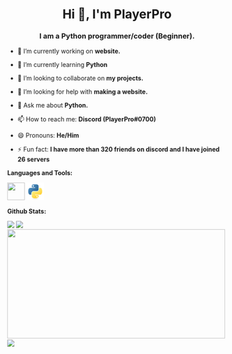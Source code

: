 <h1 align="center">Hi 👋, I'm PlayerPro</h1>
<h3 align="center">I am a Python programmer/coder (Beginner).</h3>



- 🔭 I’m currently working on **website.**

- 🌱 I’m currently learning **Python**

- 👯 I’m looking to collaborate on **my projects.**

- 🤝 I’m looking for help with **making a website.**

- 💬 Ask me about **Python.**

- 📫 How to reach me: **Discord (PlayerPro#0700)**

- 😄 Pronouns: **He/Him**

- ⚡ Fun fact: **I have more than 320 friends on discord and I have joined 26 servers**


**Languages and Tools:**

<img src="https://upload.wikimedia.org/wikipedia/commons/thumb/1/1d/PyCharm_Icon.svg/1200px-PyCharm_Icon.svg.png" height="40" width="40"> <img src="https://raw.githubusercontent.com/devicons/devicon/master/icons/python/python-original.svg" width="40" height="40">



**Github Stats:**

<img src="https://github-readme-streak-stats.herokuapp.com/?user=PlayerPro3">
<img src="https://github-readme-stats.vercel.app/api?username=PlayerPro3&&show_icons=true&title_color=3befff&icon_color=00ffa2&text_color=00d6d6&bg_color=151515">
<img src="https://github-readme-stats.vercel.app/api/top-langs/?username=RohanJnr&hide=javascript,html,css,dockerfile,scss&title_color=3befff&text_color=00d6d6&bg_color=151515" width="500" height="250">
<img src="https://activity-graph.herokuapp.com/graph?username=PlayerPro3&bg_color=0D1117&color=5BCDEC&line=5BCDEC&point=00708f&hide_border=true">
